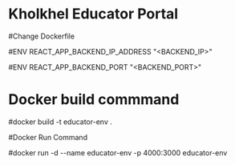 # Kholkhel Educator Portal

#Change Dockerfile

#ENV REACT_APP_BACKEND_IP_ADDRESS "<BACKEND_IP>"

#ENV REACT_APP_BACKEND_PORT "<BACKEND_PORT>"

# Docker build commmand

#docker build -t educator-env .

#Docker Run Command

#docker run -d --name educator-env -p 4000:3000 educator-env

